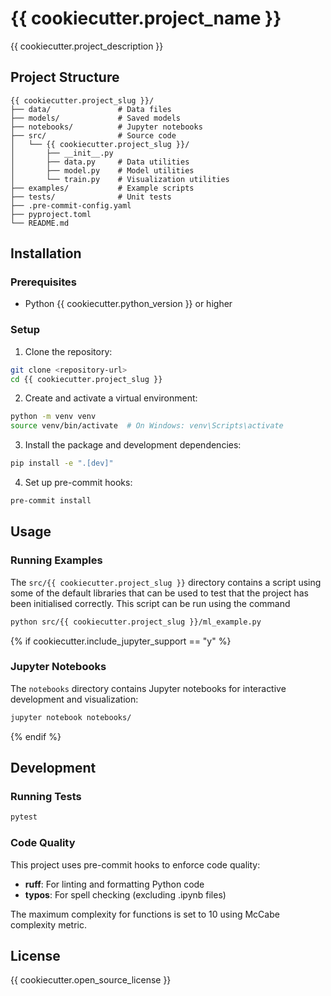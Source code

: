 # {{ cookiecutter.project_name }}

{{ cookiecutter.project_description }}

## Project Structure

```
{{ cookiecutter.project_slug }}/
├── data/               # Data files
├── models/             # Saved models
├── notebooks/          # Jupyter notebooks
├── src/                # Source code
│   └── {{ cookiecutter.project_slug }}/
│       ├── __init__.py
│       ├── data.py     # Data utilities
│       ├── model.py    # Model utilities
│       └── train.py    # Visualization utilities
├── examples/           # Example scripts
├── tests/              # Unit tests
├── .pre-commit-config.yaml
├── pyproject.toml
└── README.md
```

## Installation

### Prerequisites

- Python {{ cookiecutter.python_version }} or higher

### Setup

1. Clone the repository:

```bash
git clone <repository-url>
cd {{ cookiecutter.project_slug }}
```

2. Create and activate a virtual environment:

```bash
python -m venv venv
source venv/bin/activate  # On Windows: venv\Scripts\activate
```

3. Install the package and development dependencies:

```bash
pip install -e ".[dev]"
```

4. Set up pre-commit hooks:

```bash
pre-commit install
```

## Usage

### Running Examples

The `src/{{ cookiecutter.project_slug }}` directory contains a script using some 
of the default libraries that can be used to test that the project has been 
initialised correctly. This script can be run using the command

```bash
python src/{{ cookiecutter.project_slug }}/ml_example.py
```

{% if cookiecutter.include_jupyter_support == "y" %}
### Jupyter Notebooks

The `notebooks` directory contains Jupyter notebooks for interactive development and visualization:

```bash
jupyter notebook notebooks/
```
{% endif %}

## Development

### Running Tests

```bash
pytest
```

### Code Quality

This project uses pre-commit hooks to enforce code quality:

- **ruff**: For linting and formatting Python code
- **typos**: For spell checking (excluding .ipynb files)

The maximum complexity for functions is set to 10 using McCabe complexity metric.

## License

{{ cookiecutter.open_source_license }}

